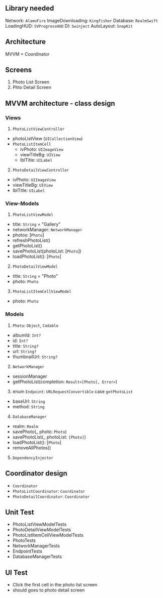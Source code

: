 ##  Library needed

Network: `AlamoFire`
ImageDownloading: `Kingfisher`
Database: `RealmSwift`
LoadingHUD: `SVProgressHUD`
DI: `Swinject`
AutoLayout: `SnapKit`

## Architecture
MVVM + Coordinator

## Screens
1. Photo List Screen
2. Phto Detail Screen

## MVVM architecture - class design
### Views
1. `PhotoListViewController`
 - photoListView (`UICollectionView`)
 - `PhotoListItemCell`
     * ivPhoto: `UIImageView`
     * viewTitleBg: `UIView`
     * lblTitle: `UILabel`
2. `PhotoDetailViewController`
- ivPhoto: `UIImageView`
- viewTitleBg: `UIView`
- lblTitle: `UILabel`

### View-Models
1. `PhotoListViewModel`
- title: `String` = "Gallery"
- networkManager: `NetworkManager`
- photos: [`Photo`]
- refreshPhotoList()
- getPhotoList()
- savePhotoList(photoList: [`Photo`])
- loadPhotoList(): [`Photo`]
2. `PhotoDetailViewModel`
- title: `String` = "Photo"
- photo: `Photo`

3. `PhotoListItemCellViewModel`
- photo: `Photo`

### Models
1. `Photo`: `Object`, `Codable`
- albumId: `Int?`
- id: `Int?`
- title: `String?`
- url: `String?`
- thumbnailUrl: `String?`

2. `NetworkManager`
- sessionManager
- getPhotoList(completion: `Result<[Photo], Error>`)

3. enum `Endpoint`: `URLRequestConvertible`
case `getPhotoList`
- baseUrl: `String`
- method: `String`

4. `DatabaseManager`
- realm: `Realm`
- savePhoto(_ photo: `Photo`)
- savePhotoList(_ photoList: `[Photo]`)
- loadPhotoList(): [`Photo`]
- removeAllPhotos()

5. `DependencyInjector`

## Coordinator design
- `Coordinator`
- `PhotoListCoordinator`: `Coordinator`
- `PhotoDetailCoordinator`: `Coordinator`

## Unit Test
- PhotoListViewModelTests
- PhotoDetailViewModelTests
- PhotoListItemCellViewModelTests
- PhotoTests
- NetworkManagerTests
- EndpointTests
- DatabaseManagerTests

## UI Test
- Click the first cell in the photo list screen
- should goes to photo detail screen

